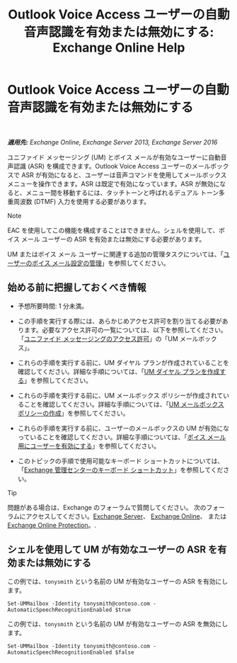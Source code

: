 ﻿---
title: 'Outlook Voice Access ユーザーの自動音声認識を有効または無効にする: Exchange Online Help'
TOCTitle: Outlook Voice Access ユーザーの自動音声認識を有効または無効にする
ms:assetid: 58f41016-e725-432b-953e-415d61e0664c
ms:mtpsurl: https://technet.microsoft.com/ja-jp/library/Bb232062(v=EXCHG.150)
ms:contentKeyID: 50555783
ms.date: 05/22/2018
mtps_version: v=EXCHG.150
ms.translationtype: HT
---

# Outlook Voice Access ユーザーの自動音声認識を有効または無効にする

 

_**適用先:** Exchange Online, Exchange Server 2013, Exchange Server 2016_

ユニファイド メッセージング (UM) とボイス メールが有効なユーザーに自動音声認識 (ASR) を構成できます。Outlook Voice Access ユーザーのメールボックスで ASR が有効になると、ユーザーは音声コマンドを使用してメールボックス メニューを操作できます。ASR は既定で有効になっています。ASR が無効になると、メニュー間を移動するには、タッチトーンと呼ばれるデュアル トーン多重周波数 (DTMF) 入力を使用する必要があります。


> [!NOTE]
> EAC を使用してこの機能を構成することはできません。シェルを使用して、ボイス メール ユーザーの ASR を有効または無効にする必要があります。



UM またはボイス メール ユーザーに関連する追加の管理タスクについては、「[ユーザーのボイス メール設定の管理](manage-voice-mail-settings-for-a-user-exchange-2013-help.md)」を参照してください。

## 始める前に把握しておくべき情報

  - 予想所要時間: 1 分未満。

  - この手順を実行する際には、あらかじめアクセス許可を割り当てる必要があります。必要なアクセス許可の一覧については、以下を参照してください。「[ユニファイド メッセージングのアクセス許可](unified-messaging-permissions-exchange-2013-help.md)」の「UM メールボックス」。

  - これらの手順を実行する前に、UM ダイヤル プランが作成されていることを確認してください。詳細な手順については、「[UM ダイヤル プランを作成する](create-a-um-dial-plan-exchange-2013-help.md)」を参照してください。

  - これらの手順を実行する前に、UM メールボックス ポリシーが作成されていることを確認してください。詳細な手順については、「[UM メールボックス ポリシーの作成](create-a-um-mailbox-policy-exchange-2013-help.md)」を参照してください。

  - これらの手順を実行する前に、ユーザーのメールボックスの UM が有効になっていることを確認してください。詳細な手順については、「[ボイス メール用にユーザーを有効にする](enable-a-user-for-voice-mail-exchange-2013-help.md)」を参照してください。

  - このトピックの手順で使用可能なキーボード ショートカットについては、「[Exchange 管理センターのキーボード ショートカット](keyboard-shortcuts-in-the-exchange-admin-center-exchange-online-protection-help.md)」を参照してください。


> [!TIP]
> 問題がある場合は、Exchange のフォーラムで質問してください。 次のフォーラムにアクセスしてください。<A href="https://go.microsoft.com/fwlink/p/?linkid=60612">Exchange Server</A>、 <A href="https://go.microsoft.com/fwlink/p/?linkid=267542">Exchange Online</A>、 または <A href="https://go.microsoft.com/fwlink/p/?linkid=285351">Exchange Online Protection</A>。.



## シェルを使用して UM が有効なユーザーの ASR を有効または無効にする

この例では、`tonysmith` という名前の UM が有効なユーザーの ASR を有効にします。

    Set-UMMailbox -Identity tonysmith@contoso.com -AutomaticSpeechRecognitionEnabled $true

この例では、`tonysmith` という名前の UM が有効なユーザーの ASR を無効にします。

    Set-UMMailbox -Identity tonysmith@contoso.com -AutomaticSpeechRecognitionEnabled $false

